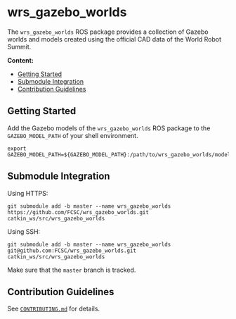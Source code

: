 # wrs_gazebo_worlds

The `wrs_gazebo_worlds` ROS package provides a collection of Gazebo worlds and models created using the official CAD data of the World Robot Summit.

**Content:**

*   [Getting Started](#getting-started)
*   [Submodule Integration](#submodule-integration)
*   [Contribution Guidelines](#contribution-guidelines)

## Getting Started

Add the Gazebo models of the `wrs_gazebo_worlds` ROS package to the `GAZEBO_MODEL_PATH` of your shell environment.

```shell
export GAZEBO_MODEL_PATH=${GAZEBO_MODEL_PATH}:/path/to/wrs_gazebo_worlds/models/
```

## Submodule Integration

Using HTTPS:

```shell
git submodule add -b master --name wrs_gazebo_worlds https://github.com/FCSC/wrs_gazebo_worlds.git catkin_ws/src/wrs_gazebo_worlds
```

Using SSH:

```shell
git submodule add -b master --name wrs_gazebo_worlds git@github.com:FCSC/wrs_gazebo_worlds.git catkin_ws/src/wrs_gazebo_worlds
```

Make sure that the `master` branch is tracked.

## Contribution Guidelines

See [`CONTRIBUTING.md`](CONTRIBUTING.md) for details.
